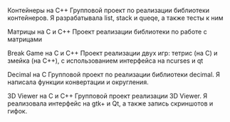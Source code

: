 Контейнеры на C++
Групповой проект по реализации библиотеки контейнеров. Я
разрабатывала list, stack и queqe, а также тесты к ним

Матрицы на С и С++
Проект реализации библиотеки по работе с матрицами

Break Game на С и С++
Проект реализации двух игр: тетрис (на С) и змейка (на
С++), с использованием интерфейса на ncurses и qt

Decimal на С
Групповой проект по реализации библиотеки decimal. Я
написала функции конвертации и округления.

3D Viewer на С и С++
Групповой проект реализации 3D Viewer. Я реализовала
интерфейс на gtk+ и Qt, а также запись скриншотов и гифок.

